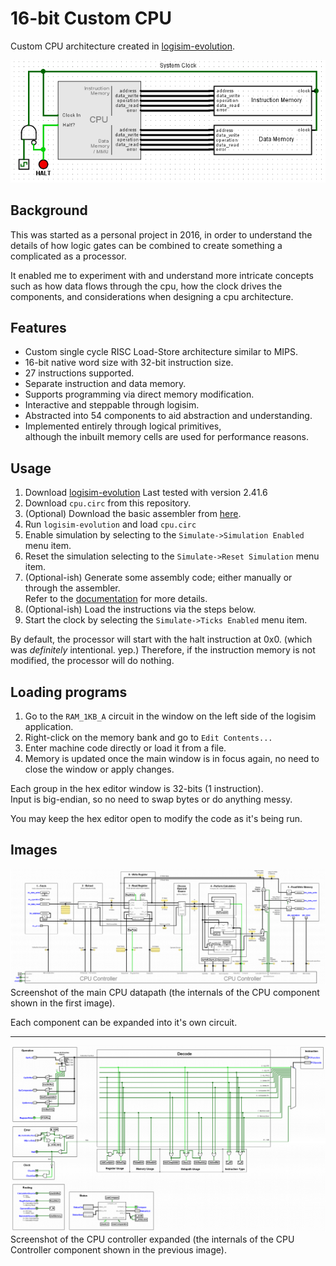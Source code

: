 # 16-bit Custom CPU

Custom CPU architecture created in [logisim-evolution](https://github.com/reds-heig/logisim-evolution "logism-evolution").

![](https://github.com/AdamKinnell/16bit-custom-cpu/blob/master/img/computer_screenshot.png)

## Background

This was started as a personal project in 2016, in order to understand the details of how logic gates can be combined to create something a complicated as a processor.

It enabled me to experiment with and understand more intricate concepts such as how data flows through the cpu, how the clock drives the components, and considerations when designing a cpu architecture.

## Features
* Custom single cycle RISC Load-Store architecture similar to MIPS.
* 16-bit native word size with 32-bit instruction size.
* 27 instructions supported.
* Separate instruction and data memory.
* Supports programming via direct memory modification.
* Interactive and steppable through logisim.
* Abstracted into 54 components to aid abstraction and understanding.
* Implemented entirely through logical primitives,  
although the inbuilt memory cells are used for performance reasons.

## Usage
1. Download [logisim-evolution](https://github.com/reds-heig/logisim-evolution "logism-evolution")
Last tested with version 2.41.6
2. Download `cpu.circ` from this repository.
3. (Optional) Download the basic assembler from [here](https://github.com/AdamKinnell/16bit-custom-cpu-assembler).
4. Run `logisim-evolution` and load `cpu.circ`
5. Enable simulation by selecting to the `Simulate->Simulation Enabled` menu item.
6. Reset the simulation selecting to the `Simulate->Reset Simulation` menu item.
7. (Optional-ish) Generate some assembly code; either manually or through the assembler.  
Refer to the [documentation](https://github.com/AdamKinnell/16bit-custom-cpu/tree/master/doc) for more details.
8. (Optional-ish) Load the instructions via the steps below.
9. Start the clock by selecting the `Simulate->Ticks Enabled` menu item.

By default, the processor will start with the halt instruction at 0x0. (which was *definitely* intentional. yep.)
Therefore, if the instruction memory is not modified, the processor will do nothing.

## Loading programs
1. Go to the `RAM_1KB_A` circuit in the window on the left side of the logisim application.
2. Right-click on the memory bank and go to `Edit Contents...`
3. Enter machine code directly or load it from a file.
4. Memory is updated once the main window is in focus again, no need to close the window or apply changes.

Each group in the hex editor window is 32-bits (1 instruction).  
Input is big-endian, so no need to swap bytes or do anything messy.

You may keep the hex editor open to modify the code as it's being run.

## Images

![CPU Datapath](https://github.com/AdamKinnell/16bit-custom-cpu/blob/master/img/cpu_screenshot.png)
Screenshot of the main CPU datapath (the internals of the CPU component shown in the first image).

Each component can be expanded into it's own circuit.

------------

![CPU Controller](https://github.com/AdamKinnell/16bit-custom-cpu/blob/master/img/cpu_controller_screenshot.png)
Screenshot of the CPU controller expanded (the internals of the CPU Controller component shown in the previous image).
